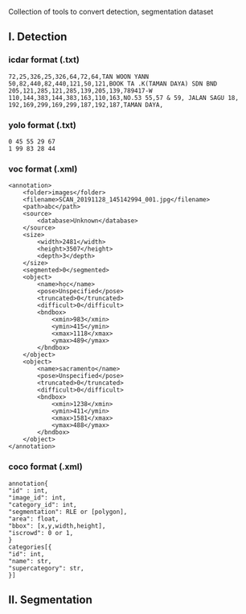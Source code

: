 Collection of tools to convert detection, segmentation dataset
## I. Detection
### icdar format (.txt)
```
72,25,326,25,326,64,72,64,TAN WOON YANN
50,82,440,82,440,121,50,121,BOOK TA .K(TAMAN DAYA) SDN BND
205,121,285,121,285,139,205,139,789417-W
110,144,383,144,383,163,110,163,NO.53 55,57 & 59, JALAN SAGU 18,
192,169,299,169,299,187,192,187,TAMAN DAYA,
```

### yolo format (.txt)
```
0 45 55 29 67
1 99 83 28 44
```

### voc format (.xml)

```
<annotation>
	<folder>images</folder>
	<filename>SCAN_20191128_145142994_001.jpg</filename>
	<path>abc</path>
	<source>
		<database>Unknown</database>
	</source>
	<size>
		<width>2481</width>
		<height>3507</height>
		<depth>3</depth>
	</size>
	<segmented>0</segmented>
	<object>
		<name>học</name>
		<pose>Unspecified</pose>
		<truncated>0</truncated>
		<difficult>0</difficult>
		<bndbox>
			<xmin>983</xmin>
			<ymin>415</ymin>
			<xmax>1118</xmax>
			<ymax>489</ymax>
		</bndbox>
	</object>
	<object>
		<name>sacramento</name>
		<pose>Unspecified</pose>
		<truncated>0</truncated>
		<difficult>0</difficult>
		<bndbox>
			<xmin>1238</xmin>
			<ymin>411</ymin>
			<xmax>1581</xmax>
			<ymax>488</ymax>
		</bndbox>
	</object>
</annotation>
```

### coco format (.xml)
```
annotation{
"id" : int,
"image_id": int,
"category_id": int,
"segmentation": RLE or [polygon],
"area": float,
"bbox": [x,y,width,height],
"iscrowd": 0 or 1,
}
categories[{
"id": int,
"name": str,
"supercategory": str,
}]
```

## II. Segmentation